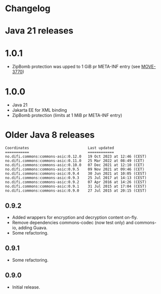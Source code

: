 # Changelog


# Java 21 releases

# 1.0.1

* ZipBomb protection was upped to 1 GiB pr META-INF entry (see [MOVE-3770](https://digdir.atlassian.net/browse/MOVE-3770))

# 1.0.0

* Java 21
* Jakarta EE for XML binding
* ZipBomb protection (limits at 1 MiB pr META-INF entry)

# Older Java 8 releases

```
Coordinates                           Last updated
===========                           ============
no.difi.commons:commons-asic:0.12.0   19 Oct 2023 at 12:46 (CEST)
no.difi.commons:commons-asic:0.11.0   25 Mar 2022 at 08:49 (CET)
no.difi.commons:commons-asic:0.10.0   07 Dec 2021 at 12:10 (CET)
no.difi.commons:commons-asic:0.9.5    09 Nov 2021 at 09:46 (CET)
no.difi.commons:commons-asic:0.9.4    30 Jun 2021 at 10:05 (CEST)
no.difi.commons:commons-asic:0.9.3    25 Jul 2017 at 14:13 (CEST)
no.difi.commons:commons-asic:0.9.2    07 Apr 2016 at 14:26 (CEST)
no.difi.commons:commons-asic:0.9.1    31 Jul 2015 at 17:04 (CEST)
no.difi.commons:commons-asic:0.9.0    27 Jul 2015 at 20:15 (CEST)
```

## 0.9.2

* Added wrappers for encryption and decryption content on-fly.
* Remove dependencies commons-codec (now test only) and commons-io, adding Guava.
* Some refactoring.

## 0.9.1

* Some refactoring.

## 0.9.0

* Initial release.